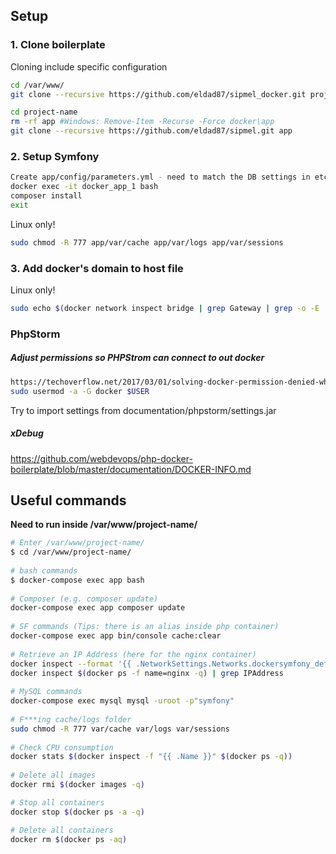 ## Setup
### 1. Clone boilerplate
Cloning include specific configuration
```bash
cd /var/www/
git clone --recursive https://github.com/eldad87/sipmel_docker.git project-name

cd project-name
rm -rf app #Windows: Remove-Item -Recurse -Force docker\app
git clone --recursive https://github.com/eldad87/sipmel.git app
```

### 2. Setup Symfony
```bash
Create app/config/parameters.yml - need to match the DB settings in etc/environment*.yml
docker exec -it docker_app_1 bash
composer install
exit
```
Linux only!
```bash
sudo chmod -R 777 app/var/cache app/var/logs app/var/sessions
```

### 3. Add docker's domain to host file
Linux only!
```bash
sudo echo $(docker network inspect bridge | grep Gateway | grep -o -E '[0-9\.]+') "symfony.dev" >> /etc/hosts
```

### PhpStorm
##### Adjust permissions so PHPStrom can connect to out docker
```bash
https://techoverflow.net/2017/03/01/solving-docker-permission-denied-while-trying-to-connect-to-the-docker-daemon-socket/
sudo usermod -a -G docker $USER
```
Try to import settings from documentation/phpstorm/settings.jar

##### xDebug
https://github.com/webdevops/php-docker-boilerplate/blob/master/documentation/DOCKER-INFO.md



## Useful commands
__Need to run inside /var/www/project-name/__
```bash
# Enter /var/www/project-name/
$ cd /var/www/project-name/
 
# bash commands
$ docker-compose exec app bash
 
# Composer (e.g. composer update)
docker-compose exec app composer update
 
# SF commands (Tips: there is an alias inside php container)
docker-compose exec app bin/console cache:clear 
 
# Retrieve an IP Address (here for the nginx container)
docker inspect --format '{{ .NetworkSettings.Networks.dockersymfony_default.IPAddress }}' $(docker ps -f name=nginx -q)
docker inspect $(docker ps -f name=nginx -q) | grep IPAddress
 
# MySQL commands
docker-compose exec mysql mysql -uroot -p"symfony"
 
# F***ing cache/logs folder
sudo chmod -R 777 var/cache var/logs var/sessions
 
# Check CPU consumption
docker stats $(docker inspect -f "{{ .Name }}" $(docker ps -q))
 
# Delete all images
docker rmi $(docker images -q)

# Stop all containers
docker stop $(docker ps -a -q)

# Delete all containers
docker rm $(docker ps -aq)
```